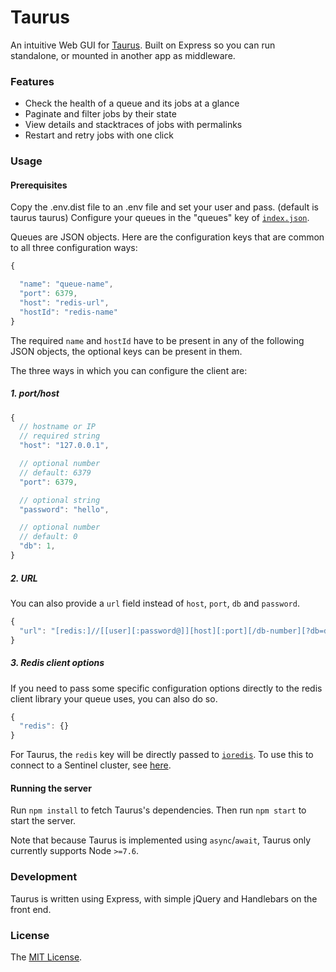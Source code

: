# Taurus

An intuitive Web GUI for [Taurus](https://github.com/leodisarli/disarli-taurus). Built on Express so you can run standalone, or mounted in another app as middleware.

### Features

* Check the health of a queue and its jobs at a glance
* Paginate and filter jobs by their state
* View details and stacktraces of jobs with permalinks
* Restart and retry jobs with one click

### Usage

#### Prerequisites

Copy the .env.dist file to an .env file and set your user and pass. (default is taurus taurus)
Configure your queues in the "queues" key of [`index.json`](src/server/config/index.json).

Queues are JSON objects. Here are the configuration keys that are common to all three configuration ways:

```js
{

  "name": "queue-name",
  "port": 6379,
  "host": "redis-url",
  "hostId": "redis-name"
}
```

The required `name` and `hostId` have to be present in any of the following JSON objects, the optional keys can be present in them.

The three ways in which you can configure the client are:

##### 1. port/host

```js
{
  // hostname or IP
  // required string
  "host": "127.0.0.1",

  // optional number
  // default: 6379
  "port": 6379,

  // optional string
  "password": "hello",

  // optional number
  // default: 0
  "db": 1,
}
```

##### 2. URL

You can also provide a `url` field instead of `host`, `port`, `db` and `password`.

```js
{
  "url": "[redis:]//[[user][:password@]][host][:port][/db-number][?db=db-number[&password=bar[&option=value]]]"
}
```

##### 3. Redis client options

If you need to pass some specific configuration options directly to the redis client library your queue uses, you can also do so.

```js
{
  "redis": {}
}
```

For Taurus, the `redis` key will be directly passed to [`ioredis`](https://github.com/luin/ioredis/blob/master/API.md#new_Redis_new). To use this to connect to a Sentinel cluster, see [here](https://github.com/luin/ioredis/blob/master/README.md#sentinel).


#### Running the server

Run `npm install` to fetch Taurus's dependencies. Then run `npm start` to start the server.

Note that because Taurus is implemented using `async`/`await`, Taurus only currently supports Node `>=7.6`.

### Development

Taurus is written using Express, with simple jQuery and Handlebars on the front end.

### License

The [MIT License](LICENSE).
